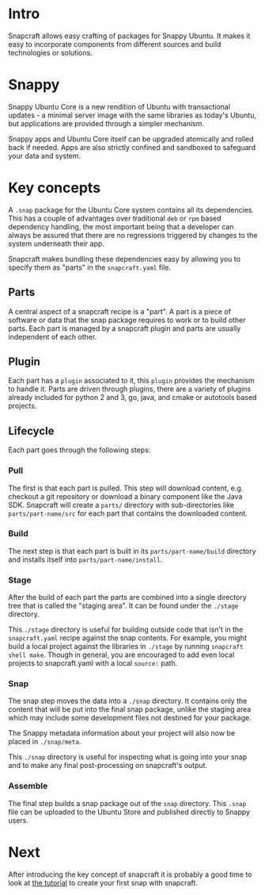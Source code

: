 # Intro

Snapcraft allows easy crafting of packages for Snappy Ubuntu. It makes it
easy to incorporate components from different sources and build technologies or
solutions.

# Snappy

Snappy Ubuntu Core is a new rendition of Ubuntu with transactional updates - a
minimal server image with the same libraries as today's Ubuntu, but
applications are provided through a simpler mechanism.

Snappy apps and Ubuntu Core itself can be upgraded atomically and rolled back
if needed. Apps are also strictly confined and sandboxed to safeguard your
data and system.

# Key concepts

A `.snap` package for the Ubuntu Core system contains all its
dependencies. This has a couple of advantages over traditional `deb` or
`rpm` based dependency handling, the most important being that a
developer can always be assured that there are no regressions triggered by
changes to the system underneath their app.

Snapcraft makes bundling these dependencies easy by allowing you to
specify them as "parts" in the `snapcraft.yaml` file.

## Parts

A central aspect of a snapcraft recipe is a "part". A part is a piece
of software or data that the snap package requires to work or to
build other parts. Each part is managed by a snapcraft plugin and parts
are usually independent of each other.

## Plugin

Each part has a `plugin` associated to it, this `plugin` provides the mechanism
to handle it. Parts are driven through plugins, there are a variety of plugins
already included for python 2 and 3, go, java, and cmake or autotools based
projects.

## Lifecycle

Each part goes through the following steps:

### Pull

The first is that each part is pulled. This step will download
content, e.g. checkout a git repository or download a binary component
like the Java SDK. Snapcraft will create a `parts/` directory with
sub-directories like `parts/part-name/src` for each part that contains
the downloaded content.

### Build

The next step is that each part is built in its `parts/part-name/build`
directory and installs itself into `parts/part-name/install`.

### Stage

After the build of each part the parts are combined into a single
directory tree that is called the "staging area". It can be found
under the `./stage` directory.

This `./stage` directory is useful for building outside code that isn't in the
`snapcraft.yaml` recipe against the snap contents. For example, you might build a
local project against the libraries in `./stage` by running
`snapcraft shell make`. Though in general, you are encouraged to add even local
projects to snapcraft.yaml with a local `source:` path.

### Snap

The snap step moves the data into a `./snap` directory. It contains only
the content that will be put into the final snap package, unlike the staging
area which may include some development files not destined for your package.

The Snappy metadata information about your project will also now be placed in
`./snap/meta`.

This `./snap` directory is useful for inspecting what is going into your snap
and to make any final post-processing on snapcraft's output.

### Assemble

The final step builds a snap package out of the `snap` directory. This `.snap` file
can be uploaded to the Ubuntu Store and published directly to Snappy users.

# Next

After introducing the key concept of snapcraft it is probably a good
time to look at [the tutorial](your-first-snap.md) to create your first snap
with snapcraft.
